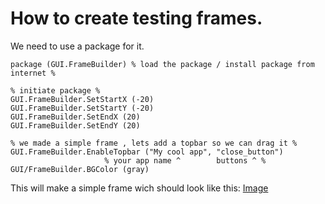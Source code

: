 # How to create testing frames.

We need to use a package for it.
```
package (GUI.FrameBuilder) % load the package / install package from internet %

% initiate package %
GUI.FrameBuilder.SetStartX (-20)
GUI.FrameBuilder.SetStartY (-20)
GUI.FrameBuilder.SetEndX (20)
GUI.FrameBuilder.SetEndY (20)

% we made a simple frame , lets add a topbar so we can drag it %
GUI.FrameBuilder.EnableTopbar ("My cool app", "close_button")
                     % your app name ^        buttons ^ %
GUI/FrameBuilder.BGColor (gray)

```

This will make a simple frame wich should look like this:
[Image](https://github.com/Mistium/Origin-OS/blob/main/3rd%20Party/3rdPartyLanguages/BC/app.png)
